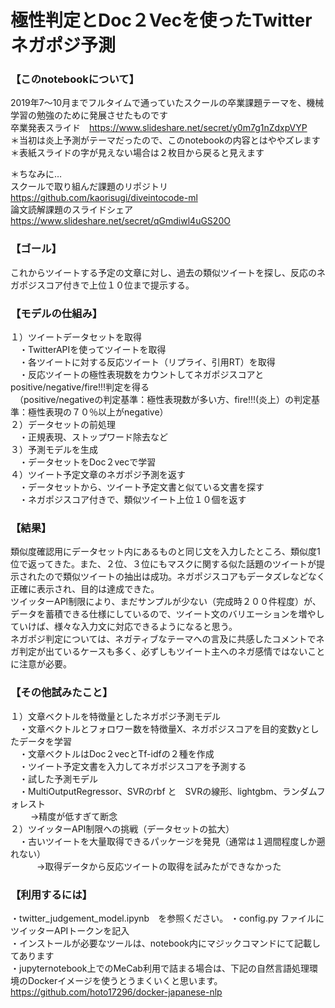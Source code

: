 # 極性判定とDoc２Vecを使ったTwitterネガポジ予測

### 【このnotebookについて】
2019年7〜10月までフルタイムで通っていたスクールの卒業課題テーマを、機械学習の勉強のために発展させたものです<br>
卒業発表スライド　https://www.slideshare.net/secret/y0m7g1nZdxpVYP<br>
＊当初は炎上予測がテーマだったので、このnotebookの内容とはややズレます<br>
＊表紙スライドの字が見えない場合は２枚目から戻ると見えます<br>

＊ちなみに…<br>
スクールで取り組んだ課題のリポジトリ https://github.com/kaorisugi/diveintocode-ml<br>
論文読解課題のスライドシェア https://www.slideshare.net/secret/qGmdiwl4uGS20O<br>

### 【ゴール】
これからツイートする予定の文章に対し、過去の類似ツイートを探し、反応のネガポジスコア付きで上位１０位まで提示する。<br>

### 【モデルの仕組み】
１）ツイートデータセットを取得<br>
　・TwitterAPIを使ってツイートを取得<br>
　・各ツイートに対する反応ツイート（リプライ、引用RT）を取得<br>
　・反応ツイートの極性表現数をカウントしてネガポジスコアとpositive/negative/fire!!!判定を得る<br>
　（positive/negativeの判定基準：極性表現数が多い方、fire!!!(炎上）の判定基準：極性表現の７０％以上がnegative）<br>
２）データセットの前処理<br>
　・正規表現、ストップワード除去など<br>
３）予測モデルを生成<br>
　・データセットをDoc２vecで学習<br>
４）ツイート予定文章のネガポジ予測を返す<br>
　・データセットから、ツイート予定文書と似ている文書を探す<br>
　・ネガポジスコア付きで、類似ツイート上位１０個を返す<br>

### 【結果】
類似度確認用にデータセット内にあるものと同じ文を入力したところ、類似度1位で返ってきた。また、２位、３位にもマスクに関する似た話題のツイートが提示されたので類似ツイートの抽出は成功。ネガポジスコアもデータズレなどなく正確に表示され、目的は達成できた。<br>
ツイッターAPI制限により、まだサンプルが少ない（完成時２００件程度）が、データを蓄積できる仕様にしているので、ツイート文のバリエーションを増やしていけば、様々な入力文に対応できるようになると思う。<br>
ネガポジ判定については、ネガティブなテーマへの言及に共感したコメントでネガ判定が出ているケースも多く、必ずしもツイート主へのネガ感情ではないことに注意が必要。<br>

### 【その他試みたこと】
１）文章ベクトルを特徴量としたネガポジ予測モデル<br>
　・文章ベクトルとフォロワー数を特徴量X、ネガポジスコアを目的変数yとしたデータを学習<br>
　・文章ベクトルはDoc２vecとTf-idfの２種を作成<br>
　・ツイート予定文書を入力してネガポジスコアを予測する<br>
　・試した予測モデル<br>
　・MultiOutputRegressor、SVRのrbf と　SVRの線形、lightgbm、ランダムフォレスト<br>
　 　→精度が低すぎて断念<br>
２）ツイッターAPI制限への挑戦（データセットの拡大）<br>
　・古いツイートを大量取得できるパッケージを発見（通常は１週間程度しか遡れない）<br>
　　　→取得データから反応ツイートの取得を試みたができなかった<br>

### 【利用するには】
・twitter_judgement_model.ipynb　を参照ください。
・config.py ファイルにツイッターAPIトークンを記入<br>
・インストールが必要なツールは、notebook内にマジックコマンドにて記載してあります<br>
・jupyternotebook上でのMeCab利用で詰まる場合は、下記の自然言語処理環境のDockerイメージを使うとうまくいくと思います。<br>
https://github.com/hoto17296/docker-japanese-nlp<br>
